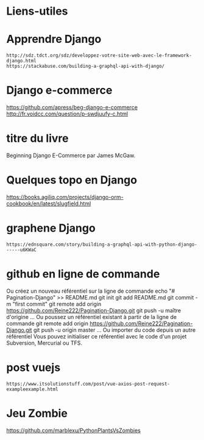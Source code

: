 # Liens-utiles

# Apprendre Django
    http://sdz.tdct.org/sdz/developpez-votre-site-web-avec-le-framework-django.html
    https://stackabuse.com/building-a-graphql-api-with-django/


# Django e-commerce

https://github.com/apress/beg-django-e-commerce
http://fr.voidcc.com/question/p-swdjuufy-c.html

# titre du livre
Beginning Django E-Commerce par James McGaw.

# Quelques topo en Django
https://books.agiliq.com/projects/django-orm-cookbook/en/latest/slugfield.html

# graphene Django
    https://ednsquare.com/story/building-a-graphql-api-with-python-django------u6KWaC

# github en ligne de commande

Ou créez un nouveau référentiel sur la ligne de commande
echo "# Pagination-Django" >> README.md 
git init 
git add README.md 
git commit -m "first commit" 
git remote add origin https://github.com/Reine222/Pagination-Django.git
 git push -u maître d'origine
… Ou poussez un référentiel existant à partir de la ligne de commande
git remote add origin https://github.com/Reine222/Pagination-Django.git
 git push -u origin master
… Ou importer du code depuis un autre référentiel
Vous pouvez initialiser ce référentiel avec le code d'un projet Subversion, Mercurial ou TFS.

# post vuejs
    https://www.itsolutionstuff.com/post/vue-axios-post-request-exampleexample.html

# Jeu Zombie
https://github.com/marblexu/PythonPlantsVsZombies
